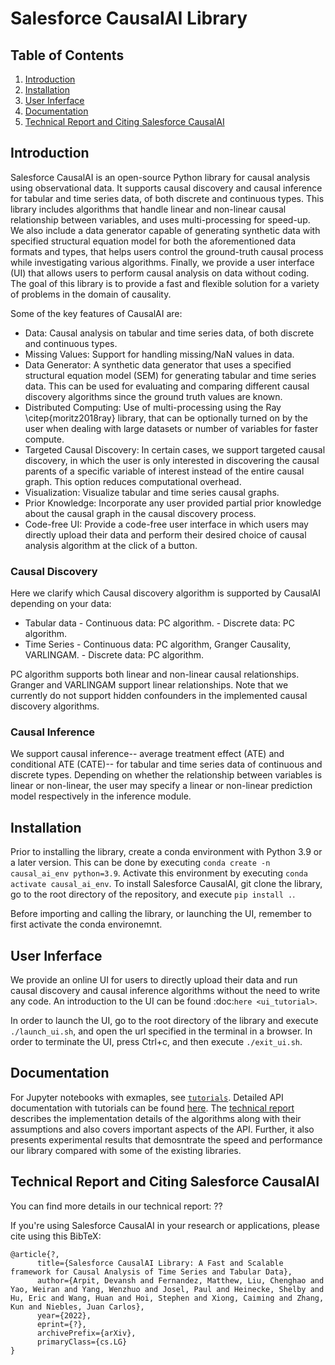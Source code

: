# Salesforce CausalAI Library

## Table of Contents
1. [Introduction](#introduction)
1. [Installation](#installation)
1. [User Inferface](#user-inferface)
1. [Documentation](#documentation)
1. [Technical Report and Citing Salesforce CausalAI](#technical-report-and-citing-salesforce-causalai)

## Introduction

Salesforce CausalAI is an open-source Python library for causal analysis using observational data. It supports causal discovery and causal inference for tabular and time series data, of both discrete and continuous types. This library includes algorithms that handle linear and non-linear causal relationship between variables, and uses multi-processing for speed-up. We also include a data generator capable of generating synthetic data with specified structural equation model for both the aforementioned data formats and types, that helps users control the ground-truth causal process while investigating various algorithms. Finally, we provide a user interface (UI) that allows users to perform causal analysis on data without coding. The goal of this library is to provide a fast and flexible solution for a variety of problems in the domain of causality.

Some of the key features of CausalAI are:

- Data: Causal analysis on tabular and time series data, of both discrete and continuous types.
- Missing Values: Support for handling missing/NaN values in data.
- Data Generator: A synthetic data generator that uses a specified structural equation model (SEM) for generating tabular and time series data. This can be used for evaluating and comparing different causal discovery algorithms since the ground truth values are known.
- Distributed Computing: Use of multi-processing using the Ray \citep{moritz2018ray} library, that can be optionally turned on by the user when dealing with large datasets or number of variables for faster compute.
- Targeted Causal Discovery: In certain cases, we support targeted causal discovery, in which the user is only interested in discovering the causal parents of a specific variable of interest instead of the entire causal graph. This option reduces computational overhead.
- Visualization: Visualize tabular and time series causal graphs.
- Prior Knowledge: Incorporate any user provided partial prior knowledge about the causal graph in the causal discovery process.
- Code-free UI: Provide a code-free user interface in which users may directly upload their data and perform their desired choice of causal analysis algorithm at the click of a button.


### Causal Discovery

Here we clarify which Causal discovery algorithm is supported by CausalAI depending on your data:
- Tabular data
      - Continuous data: PC algorithm.
      - Discrete data: PC algorithm.
- Time Series
      - Continuous data: PC algorithm, Granger Causality, VARLINGAM.
      - Discrete data: PC algorithm.

PC algorithm supports both linear and non-linear causal relationships. Granger and VARLINGAM support linear relationships. Note that we currently do not support hidden confounders in the implemented causal discovery algorithms.

### Causal Inference

We support causal inference-- average treatment effect (ATE) and conditional ATE (CATE)-- for tabular and time series data of continuous and discrete types. Depending on whether the relationship between variables is linear or non-linear, the user may specify a linear or non-linear prediction model respectively in the inference module.

## Installation

Prior to installing the library, create a conda environment with Python 3.9 or a later version. This can be done by executing ``conda create -n causal_ai_env python=3.9``. Activate this environment by executing ``conda activate causal_ai_env``. To install Salesforce CausalAI, git clone the library, go to the root directory of the repository, and execute ``pip install .``. 

Before importing and calling the library, or launching the UI, remember to first activate the conda environemnt.

## User Inferface

We provide an online UI for users to directly upload their data and run causal discovery and causal inference algorithms without the need to write any code. An introduction to the UI can be found :doc:`here <ui_tutorial>`.

In order to launch the UI, go to the root directory of the library and execute ``./launch_ui.sh``, and open the url specified in the terminal in a browser. In order to terminate the UI, press Ctrl+c, and then execute ``./exit_ui.sh``.

## Documentation

For Jupyter notebooks with exmaples, see
[`tutorials`](https://github.com/MetaMind/causalai/tree/main/tutorials). Detailed API documentation with tutorials can be found [here](https://opensource.salesforce.com/causalai). The
[technical report](??) describes the implementation details of the algorithms along with their assumptions and also covers important aspects of the API. Further, it also presents experimental results that demosntrate the speed and performance our library compared with some of the existing libraries.

## Technical Report and Citing Salesforce CausalAI
You can find more details in our technical report: ??

If you're using Salesforce CausalAI in your research or applications, please cite using this BibTeX:
```
@article{?,
      title={Salesforce CausalAI Library: A Fast and Scalable framework for Causal Analysis of Time Series and Tabular Data},
      author={Arpit, Devansh and Fernandez, Matthew, Liu, Chenghao and Yao, Weiran and Yang, Wenzhuo and Josel, Paul and Heinecke, Shelby and Hu, Eric and Wang, Huan and Hoi, Stephen and Xiong, Caiming and Zhang, Kun and Niebles, Juan Carlos},
      year={2022},
      eprint={?},
      archivePrefix={arXiv},
      primaryClass={cs.LG}
}
```